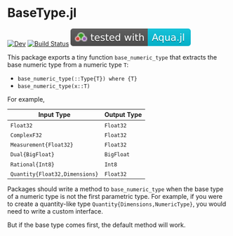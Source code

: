 # BaseType.jl

[![Dev](https://img.shields.io/badge/docs-dev-blue.svg)](https://SymbolicML.org/BaseType.jl/dev/)
[![Build Status](https://github.com/SymbolicML/BaseType.jl/actions/workflows/CI.yml/badge.svg?branch=main)](https://github.com/SymbolicML/BaseType.jl/actions/workflows/CI.yml?query=branch%3Amain)
[![Aqua](https://raw.githubusercontent.com/JuliaTesting/Aqua.jl/master/badge.svg)](https://github.com/JuliaTesting/Aqua.jl)

This package exports a tiny function `base_numeric_type` that
extracts the base numeric type from a numeric type `T`:

- `base_numeric_type(::Type{T}) where {T}`
- `base_numeric_type(x::T)`

For example,

| Input Type | Output Type |
|---|---|
| `Float32` | `Float32` |
| `ComplexF32` | `Float32` |
| `Measurement{Float32}` | `Float32` |
| `Dual{BigFloat}` | `BigFloat` |
| `Rational{Int8}` | `Int8` |
| `Quantity{Float32,Dimensions}` | `Float32` |

Packages should write a method to `base_numeric_type`
when the base type of a numeric type
is not the first parametric type.
For example, if you were to create a quantity-like type
`Quantity{Dimensions,NumericType}`, you would need
to write a custom interface.

But if the base type comes first,
the default method will work.
